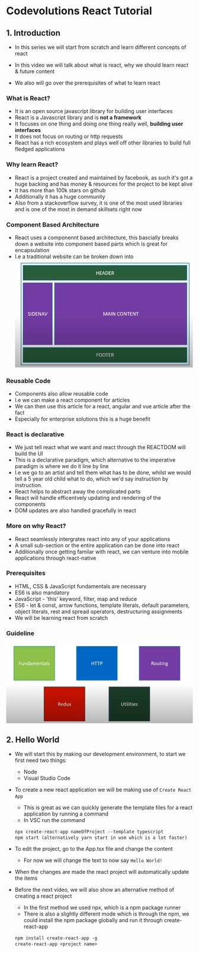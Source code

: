 # Codevolutions React Tutorial

## 1. Introduction

* In this series we will start from scratch and learn different concepts of react
* In this video we will talk about what is react, why we should learn react & future content

* We also will go over the prerequisites of what to learn react

### What is React?

* It is an open source javascript library for building user interfaces
* React is a Javascript library and is **not a framework**
* It focuses on one thing and doing one thing really well, **building user interfaces**
* It does not focus on routing or http requests
* React has a rich ecosystem and plays well off other libraries to build full fledged applications

### Why learn React?

* React is a project created and maintained by facebook, as such it's got a huge backing and has money & resources for the project to be kept alive
* It has more than 100k stars on github
* Additionally it has a huge community
* Also from a stackoverflow survey, it is one of the most used libraries and is one of the most in demand skillsets right now

### Component Based Architecture

* React uses a componennt based architecture, this bascially breaks down a website into component based parts which is great for encapsulation
* I.e a traditional website can be broken down into
![picture 1](../images/2eaa9bde81ffad1d2367441e9ce3a000bc63102c61ed6c4f02b03440675596dc.png)  

### Reusable Code

* Components also allow reusable code
* I.e we can make a react component for articles
* We can then use this article for a react, angular and vue article after the fact
* Especially for enterprise solutions this is a huge benefit

### React is declarative

* We just tell react what we want and react through the REACTDOM will build the UI
* This is a declarative paradigm, which alternative to the imperative paradigm is where we do it line by line
* I.e we go to an artist and tell them what has to be done, whilst we would tell a 5 year old child what to do, which we'd say instruction by instruction.
* React helps to abstract away the complicated parts
* React will handle efficentvely updating and rendering of the components
* DOM updates are also handled gracefully in react

### More on why React?

* React seamlessly intergrates react into any of your applications
* A small sub-section or the entire application can be done into react
* Additionally once getting familar with react, we can venture into mobile applications through react-native

### Prerequisites

* HTML, CSS & JavaScript fundamentals are necessary
* ES6 is also mandatory
* JavaScript - 'this' keyword, filter, map and reduce
* ES6 - let & const, arrow functions, template literals, default parameters, object literals, rest and spread operators, destructuring assignments
* We will be learning react from scratch

### Guideline

![picture 2](../images/11c3854403bb4bf5145c07612bb70d90a505373d6758ca7abc63efd5a38e512e.png)  

## 2. Hello World

* We will start this by making our development environment, to start we first need two things:
  * Node
  * Visual Studio Code
* To create a new react application we will be making use of `Create React App`
  * This is great as we can quickly generate the template files for a react application by running a command
  * In VSC run the command
  ```
  npx create-react-app nameOfProject --template typescript
  npm start (alternatively yarn start in wsm which is a lot faster)
  ```
* To edit the project, go to the App.tsx file and change the content
  * For now we will change the text to now say `Hello World!`
* When the changes are made the react project will automatically update the items

* Before the next video, we will also show an alternative method of creating a react project
    * In the first method we used npx, which is a npm package runner
    * There is also a slightly different mode which is through the npm, we could install the npm package globally and run it through create-react-app
    ```
    npm install create-react-app -g
    create-react-app <project name>
    ```

